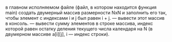 в главном исполняемом файле (файл, в котором находится функция main) создать двумерный массив размерности NxN и заполнить его так, чтобы элемент с индексами i и j был равен i + j.
— вывести этот массив в консоль.
— вывести сумму элементов в строке массива, индекс которой равен остатку деления текущего числа календаря на N (в двумерном массиве a[i][j], i — индекс строки).
